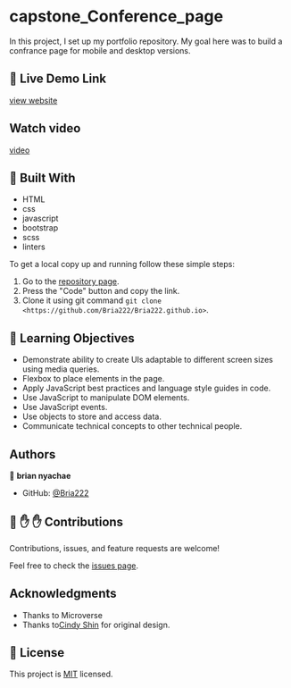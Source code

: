 # capstone_Conference_page

In this project, I set up my portfolio repository. My goal here was to build a confrance page for mobile and desktop versions.


## :red_circle: Live Demo Link

[view website](https://bria222.github.io/)


## Watch video

 [video](https://www.loom.com/share/e9ff72db88354533b951f202a1633d7c)

## :hammer: Built With

- HTML
- css
- javascript
- bootstrap
- scss
- linters

To get a local copy up and running follow these simple steps:

1. Go to the [repository page](https://github.com/Bria222/Bria222.github.io).
2. Press the "Code" button and copy the link.
3. Clone it using git command `git clone <https://github.com/Bria222/Bria222.github.io>`.

## :blue_book: Learning Objectives

- Demonstrate ability to create UIs adaptable to different screen sizes using media queries.
- Flexbox to place elements in the page.
- Apply JavaScript best practices and language style guides in code.
- Use JavaScript to manipulate DOM elements.
- Use JavaScript events.
- Use objects to store and access data.
- Communicate technical concepts to other technical people.



## Authors

👤 **brian nyachae**

- GitHub: [@Bria222](https://github.com/Bria222)


## 🤝 :raised_hand: :raised_hand: Contributions

Contributions, issues, and feature requests are welcome!

Feel free to check the [issues page](https://github.com/Bria222/capstone_Conference_page/).

## Acknowledgments

- Thanks to Microverse
- Thanks to[Cindy Shin](https://www.behance.net/adagio07) for original design.

## 📝 License

This project is [MIT](LICENSE) licensed.
